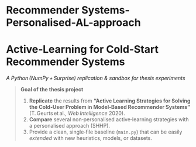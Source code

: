 # Recommender Systems-Personalised-AL-approach
<!-- ============================================================== -->
<!--  Active‑Learning for Cold‑Start Recommendation (Thesis Project) -->
<!-- ============================================================== -->

# Active‑Learning for **Cold‑Start Recommender Systems**  
*A Python (NumPy + Surprise) replication & sandbox for thesis experiments*

> **Goal of the thesis project**  
> 1. **Replicate** the results from **“Active Learning Strategies for Solving the Cold‑User Problem in Model‑Based Recommender Systems”**  
>    (T. Geurts et al., *Web Intelligence* 2020).  
> 2. **Compare** several non‑personalised active‑learning strategies with a personalised approach (SHHP).  
> 3. Provide a clean, single‑file baseline (`main.py`) that can be easily *extended* with new heuristics, models, or datasets.


